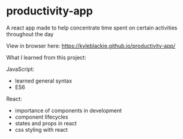 # productivity-app
A react app made to help concentrate time spent on certain activities throughout the day

View in browser here: https://kyleblackie.github.io/productivity-app/

What I learned from this project:

JavaScript:
- learned general syntax
- ES6

React:
- importance of components in development
- component lifecycles
- states and props in react
- css styling with react 
